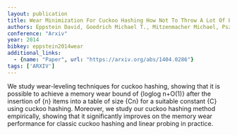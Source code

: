 ```yaml
---
layout: publication
title: Wear Minimization For Cuckoo Hashing How Not To Throw A Lot Of Eggs Into One Basket
authors: Eppstein David, Goodrich Michael T., Mitzenmacher Michael, Pszona Paweł
conference: "Arxiv"
year: 2014
bibkey: eppstein2014wear
additional_links:
  - {name: "Paper", url: "https://arxiv.org/abs/1404.0286"}
tags: ['ARXIV']
---
```

We study wear-leveling techniques for cuckoo hashing, showing that it is
possible to achieve a memory wear bound of \{loglog n+O(1)\} after the
insertion of \{n\} items into a table of size \{Cn\} for a suitable constant \{C\}
using cuckoo hashing. Moreover, we study our cuckoo hashing method empirically,
showing that it significantly improves on the memory wear performance for
classic cuckoo hashing and linear probing in practice.
